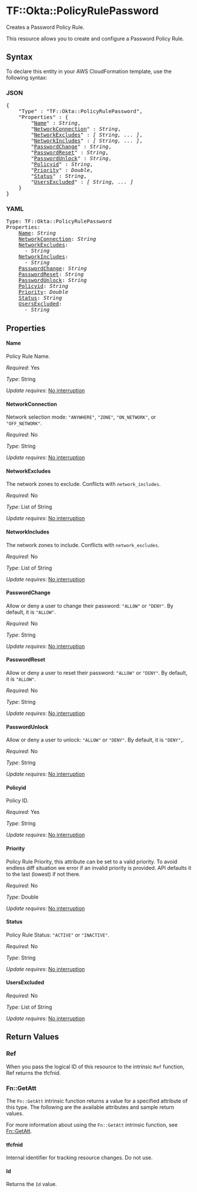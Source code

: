 # TF::Okta::PolicyRulePassword

Creates a Password Policy Rule.

This resource allows you to create and configure a Password Policy Rule.

## Syntax

To declare this entity in your AWS CloudFormation template, use the following syntax:

### JSON

<pre>
{
    "Type" : "TF::Okta::PolicyRulePassword",
    "Properties" : {
        "<a href="#name" title="Name">Name</a>" : <i>String</i>,
        "<a href="#networkconnection" title="NetworkConnection">NetworkConnection</a>" : <i>String</i>,
        "<a href="#networkexcludes" title="NetworkExcludes">NetworkExcludes</a>" : <i>[ String, ... ]</i>,
        "<a href="#networkincludes" title="NetworkIncludes">NetworkIncludes</a>" : <i>[ String, ... ]</i>,
        "<a href="#passwordchange" title="PasswordChange">PasswordChange</a>" : <i>String</i>,
        "<a href="#passwordreset" title="PasswordReset">PasswordReset</a>" : <i>String</i>,
        "<a href="#passwordunlock" title="PasswordUnlock">PasswordUnlock</a>" : <i>String</i>,
        "<a href="#policyid" title="Policyid">Policyid</a>" : <i>String</i>,
        "<a href="#priority" title="Priority">Priority</a>" : <i>Double</i>,
        "<a href="#status" title="Status">Status</a>" : <i>String</i>,
        "<a href="#usersexcluded" title="UsersExcluded">UsersExcluded</a>" : <i>[ String, ... ]</i>
    }
}
</pre>

### YAML

<pre>
Type: TF::Okta::PolicyRulePassword
Properties:
    <a href="#name" title="Name">Name</a>: <i>String</i>
    <a href="#networkconnection" title="NetworkConnection">NetworkConnection</a>: <i>String</i>
    <a href="#networkexcludes" title="NetworkExcludes">NetworkExcludes</a>: <i>
      - String</i>
    <a href="#networkincludes" title="NetworkIncludes">NetworkIncludes</a>: <i>
      - String</i>
    <a href="#passwordchange" title="PasswordChange">PasswordChange</a>: <i>String</i>
    <a href="#passwordreset" title="PasswordReset">PasswordReset</a>: <i>String</i>
    <a href="#passwordunlock" title="PasswordUnlock">PasswordUnlock</a>: <i>String</i>
    <a href="#policyid" title="Policyid">Policyid</a>: <i>String</i>
    <a href="#priority" title="Priority">Priority</a>: <i>Double</i>
    <a href="#status" title="Status">Status</a>: <i>String</i>
    <a href="#usersexcluded" title="UsersExcluded">UsersExcluded</a>: <i>
      - String</i>
</pre>

## Properties

#### Name

Policy Rule Name.

_Required_: Yes

_Type_: String

_Update requires_: [No interruption](https://docs.aws.amazon.com/AWSCloudFormation/latest/UserGuide/using-cfn-updating-stacks-update-behaviors.html#update-no-interrupt)

#### NetworkConnection

Network selection mode: `"ANYWHERE"`, `"ZONE"`, `"ON_NETWORK"`, or `"OFF_NETWORK"`.

_Required_: No

_Type_: String

_Update requires_: [No interruption](https://docs.aws.amazon.com/AWSCloudFormation/latest/UserGuide/using-cfn-updating-stacks-update-behaviors.html#update-no-interrupt)

#### NetworkExcludes

The network zones to exclude. Conflicts with `network_includes`.

_Required_: No

_Type_: List of String

_Update requires_: [No interruption](https://docs.aws.amazon.com/AWSCloudFormation/latest/UserGuide/using-cfn-updating-stacks-update-behaviors.html#update-no-interrupt)

#### NetworkIncludes

The network zones to include. Conflicts with `network_excludes`.

_Required_: No

_Type_: List of String

_Update requires_: [No interruption](https://docs.aws.amazon.com/AWSCloudFormation/latest/UserGuide/using-cfn-updating-stacks-update-behaviors.html#update-no-interrupt)

#### PasswordChange

Allow or deny a user to change their password: `"ALLOW"` or `"DENY"`. By default, it is `"ALLOW"`.

_Required_: No

_Type_: String

_Update requires_: [No interruption](https://docs.aws.amazon.com/AWSCloudFormation/latest/UserGuide/using-cfn-updating-stacks-update-behaviors.html#update-no-interrupt)

#### PasswordReset

Allow or deny a user to reset their password: `"ALLOW"` or `"DENY"`. By default, it is `"ALLOW"`.

_Required_: No

_Type_: String

_Update requires_: [No interruption](https://docs.aws.amazon.com/AWSCloudFormation/latest/UserGuide/using-cfn-updating-stacks-update-behaviors.html#update-no-interrupt)

#### PasswordUnlock

Allow or deny a user to unlock: `"ALLOW"` or `"DENY"`. By default, it is `"DENY"`,.

_Required_: No

_Type_: String

_Update requires_: [No interruption](https://docs.aws.amazon.com/AWSCloudFormation/latest/UserGuide/using-cfn-updating-stacks-update-behaviors.html#update-no-interrupt)

#### Policyid

Policy ID.

_Required_: Yes

_Type_: String

_Update requires_: [No interruption](https://docs.aws.amazon.com/AWSCloudFormation/latest/UserGuide/using-cfn-updating-stacks-update-behaviors.html#update-no-interrupt)

#### Priority

Policy Rule Priority, this attribute can be set to a valid priority. To avoid endless diff situation we error if an invalid priority is provided. API defaults it to the last (lowest) if not there.

_Required_: No

_Type_: Double

_Update requires_: [No interruption](https://docs.aws.amazon.com/AWSCloudFormation/latest/UserGuide/using-cfn-updating-stacks-update-behaviors.html#update-no-interrupt)

#### Status

Policy Rule Status: `"ACTIVE"` or `"INACTIVE"`.

_Required_: No

_Type_: String

_Update requires_: [No interruption](https://docs.aws.amazon.com/AWSCloudFormation/latest/UserGuide/using-cfn-updating-stacks-update-behaviors.html#update-no-interrupt)

#### UsersExcluded

_Required_: No

_Type_: List of String

_Update requires_: [No interruption](https://docs.aws.amazon.com/AWSCloudFormation/latest/UserGuide/using-cfn-updating-stacks-update-behaviors.html#update-no-interrupt)

## Return Values

### Ref

When you pass the logical ID of this resource to the intrinsic `Ref` function, Ref returns the tfcfnid.

### Fn::GetAtt

The `Fn::GetAtt` intrinsic function returns a value for a specified attribute of this type. The following are the available attributes and sample return values.

For more information about using the `Fn::GetAtt` intrinsic function, see [Fn::GetAtt](https://docs.aws.amazon.com/AWSCloudFormation/latest/UserGuide/intrinsic-function-reference-getatt.html).

#### tfcfnid

Internal identifier for tracking resource changes. Do not use.

#### Id

Returns the <code>Id</code> value.

